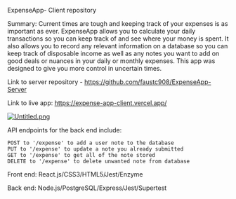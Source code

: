 ExpenseApp- Client repository

Summary: Current times are tough and keeping track of your expenses is as important as ever.  ExpenseApp allows you to calculate your daily transactions so you can keep track of and see where your money is spent.  It also allows you to record any relevant information on a database so you can keep track of disposable income as well as any notes you want to add on good deals or nuances in your daily or monthly expenses.  This app was designed to give you more control in uncertain times.

Link to server repository - https://github.com/faustc908/ExpenseApp-Server

Link to live app: https://expense-app-client.vercel.app/

[![Untitled.png](https://i.postimg.cc/Vk5BFZ3h/Untitled.png)](https://postimg.cc/18hqmBR0)

API endpoints for the back end include:

    POST to '/expense' to add a user note to the database
    PUT to '/expense' to update a note you already submitted
    GET to '/expense' to get all of the note stored
    DELETE to '/expense' to delete unwanted note from database

Front end:
React.js/CSS3/HTML5/Jest/Enzyme

Back end:
Node.js/PostgreSQL/Express/Jest/Supertest
